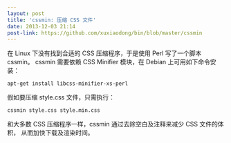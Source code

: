 ```yaml
---
layout: post
title: 'cssmin: 压缩 CSS 文件'
date: 2013-12-03 21:14
post-link: https://github.com/xuxiaodong/bin/blob/master/cssmin
---
```


在 Linux 下没有找到合适的 CSS 压缩程序，于是使用 Perl 写了一个脚本 cssmin。
cssmin 需要依赖 CSS Minifier 模块，在 Debian 上可用如下命令安装：

    apt-get install libcss-minifier-xs-perl

假如要压缩 style.css 文件，只需执行：

    cssmin style.css style.min.css

和大多数 CSS 压缩程序一样，cssmin 通过去除空白及注释来减少 CSS 文件的体积，
从而加快下载及渲染时间。

